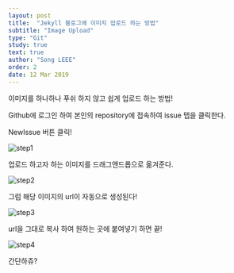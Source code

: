 ```yaml
---
layout: post
title:  "Jekyll 블로그에 이미지 업로드 하는 방법"
subtitle: "Image Upload"
type: "Git"
study: true
text: true
author: "Song LEEE"
order: 2
date: 12 Mar 2019
---
```


<p>이미지를 하나하나 푸쉬 하지 않고 쉽게 업로드 하는 방법!</p>

<p> Github에 로그인 하여 본인의 repository에 접속하여 issue 탭을 클릭한다.</p>
<p> NewIssue 버튼 클릭!</p>

![step1](https://user-images.githubusercontent.com/43769441/59490372-738c8f00-8ebf-11e9-8f54-4cf709844c72.png)

<p> 업로드 하고자 하는 이미지를 드래그앤드롭으로 옮겨준다.</p>

![step2](https://user-images.githubusercontent.com/43769441/59492146-4cd05780-8ec3-11e9-8da0-6e9b403c3a91.png)

<p> 그럼 해당 이미지의 url이 자동으로 생성된다!</p>

![step3](https://user-images.githubusercontent.com/43769441/59490368-72f3f880-8ebf-11e9-9ba0-90f47ebc4915.png)

<p> url을 그대로 복사 하여 원하는 곳에 붙여넣기 하면 끝! </p>

![step4](https://user-images.githubusercontent.com/43769441/59492007-e9dec080-8ec2-11e9-8e1b-e601c2a57d7d.png)

<p class="txt_point">간단하쥬?</p>